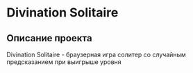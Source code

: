 # Divination Solitaire


## Описание проекта

Divination Solitaire - браузерная игра солитер со случайным предсказанием при выигрыше уровня

